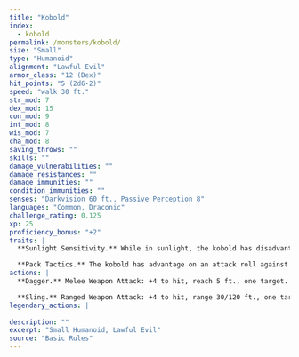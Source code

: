 ```yaml
---
title: "Kobold"
index:
  - kobold
permalink: /monsters/kobold/
size: "Small"
type: "Humanoid"
alignment: "Lawful Evil"
armor_class: "12 (Dex)"
hit_points: "5 (2d6-2)"
speed: "walk 30 ft."
str_mod: 7
dex_mod: 15
con_mod: 9
int_mod: 8
wis_mod: 7
cha_mod: 8
saving_throws: ""
skills: ""
damage_vulnerabilities: ""
damage_resistances: ""
damage_immunities: ""
condition_immunities: ""
senses: "Darkvision 60 ft., Passive Perception 8"
languages: "Common, Draconic"
challenge_rating: 0.125
xp: 25
proficiency_bonus: "+2"
traits: |
  **Sunlight Sensitivity.** While in sunlight, the kobold has disadvantage on attack rolls, as well as on Wisdom (Perception) checks that rely on sight.

  **Pack Tactics.** The kobold has advantage on an attack roll against a creature if at least one of the kobold's allies is within 5 ft. of the creature and the ally isn't incapacitated.
actions: |
  **Dagger.** Melee Weapon Attack: +4 to hit, reach 5 ft., one target. Hit: 4 (1d4 + 2) piercing damage.

  **Sling.** Ranged Weapon Attack: +4 to hit, range 30/120 ft., one target. Hit: 4 (1d4 + 2) bludgeoning damage.  
legendary_actions: |
  
description: ""
excerpt: "Small Humanoid, Lawful Evil"
source: "Basic Rules"
---
```

